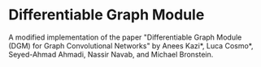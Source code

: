 # Differentiable Graph Module

A modified implementation of the paper "Differentiable Graph Module (DGM) for Graph Convolutional Networks" 
by Anees Kazi*, Luca Cosmo*, Seyed-Ahmad Ahmadi, Nassir Navab, and Michael Bronstein.


